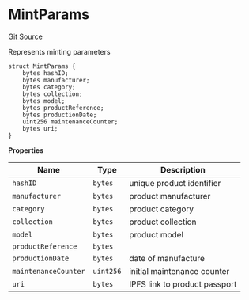 # MintParams
[Git Source](https://github.com/H0rae/Horae_MP_Smart_Contract/blob/9736ef106967a52e697e45ecf82f3a3756167223/contracts/interfaces/IHoraeMPT.sol)

Represents minting parameters


```solidity
struct MintParams {
    bytes hashID;
    bytes manufacturer;
    bytes category;
    bytes collection;
    bytes model;
    bytes productReference;
    bytes productionDate;
    uint256 maintenanceCounter;
    bytes uri;
}
```

**Properties**

|Name|Type|Description|
|----|----|-----------|
|`hashID`|`bytes`|unique product identifier|
|`manufacturer`|`bytes`|product manufacturer|
|`category`|`bytes`|product category|
|`collection`|`bytes`|product collection|
|`model`|`bytes`|product model|
|`productReference`|`bytes`||
|`productionDate`|`bytes`|date of manufacture|
|`maintenanceCounter`|`uint256`|initial maintenance counter|
|`uri`|`bytes`|IPFS link to product passport|

